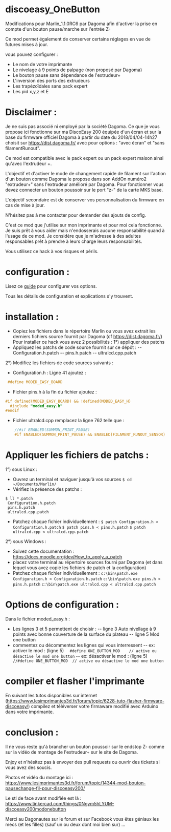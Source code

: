 
# discoeasy_OneButton
Modifications pour Marlin_1.1.0RC6 par Dagoma afin d'activer la prise en compte d'un bouton pause/marche sur l'entrée Z-

Ce mod permet également de conserver certains réglages en vue de futures mises à jour.

vous pouvez configurer : 

 - Le nom de votre imprimante 
 - Le nivelage à 9 points de palpage (non proposé par Dagoma) 
 - Le bouton pause sans dépendance de l'extrudeur+ 
 - L'inversion des ports des extrudeurs
 - Les trapézoïdales sans pack expert 
 - Les pid x,y,z et E 


# Disclaimer :
Je ne suis pas associé ni employé par la société Dagoma.
Ce que je vous propose ici fonctionne sur ma DiscoEasy 200 équipée d'un écran et sur la base du firmware officiel Dagoma à partir du date du 2018/04/04-14h27 
choisit sur https://dist.dagoma.fr/ avec pour options : "avec écran" et "sans filamentRunout".

Ce mod est compatible avec le pack expert ou un pack expert maison ainsi qu'avec l'extrudeur +.

L'objectif et d'activer le mode de changement rapide de filament sur l'action d'un bouton comme Dagoma le propose dans son AddOn numéro2 "extrudeur+" sans l'extrudeur amélioré par Dagoma.
Pour fonctionner vous devez connecter un bouton poussoir sur le port "z-" de la carte MKS base.

L'objectif secondaire est de conserver vos personnalisation du firmware en cas de mise à jour.

N'hésitez pas à me contacter pour demander des ajouts de config.

C'est ce mod que j'utilise sur mon imprimante et pour moi cela fonctionne. 
Je suis prêt à vous aider mais n'endosserais aucune responsabilité quand à l'usage de ce mod.
Je considère que je m'adresse à des adultes responsables prêt à prendre à leurs charge leurs responsabilités.

Vous utilisez ce hack à vos risques et périls.

# configuration :

Lisez ce [guide](https://github.com/symio/discoeasy_OneButton/blob/master/config.md) pour configurer vos options.

Tous les détails de configuration et explications s'y trouvent.

# installation :

 - Copiez les fichiers dans le répertoire Marlin ou vous avez extrait les derniers fichiers source fournit par Dagoma (cf https://dist.dagoma.fr/)
Pour installer ce hack vous avez 2 possibilités :
1°) appliquer des patchs
 - Appliquez les patchs de code source fournit sur ce dépôt :
 -- Configuration.h.patch
 -- pins.h.patch
 -- ultralcd.cpp.patch
 
 2°) Modifiez les fichiers de code sources suivants :
- Configuration.h :
 Ligne 41  ajoutez :

```cpp
 #define MODED_EASY_BOARD
```
- Fichier pins.h à la fin du fichier ajoutez :

```cpp
#if defined(MODED_EASY_BOARD) && !defined(MODED_EASY_H)
  #include "moded_easy.h"
#endif
```
- Fichier ultralcd.cpp remplacez la ligne 762 telle que :

```cpp
    //#if ENABLED(SUMMON_PRINT_PAUSE)
    #if ENABLED(SUMMON_PRINT_PAUSE) && ENABLED(FILAMENT_RUNOUT_SENSOR)
```
# Appliquer les fichiers de patchs :
1°) sous Linux :
- Ouvrez un terminal et naviguer jusqu'à vos sources
`$ cd ~/Documents/Marlin/`
- Vérifiez la présence des patchs :
```
$ ll *.patch
 Configuration.h.patch
 pins.h.patch
 ultralcd.cpp.patch
```
- Patchez chaque fichier individuellement :
`$ patch Configuration.h < Configuration.h.patch`
`$ patch pins.h < pins.h.patch`
`$ patch ultralcd.cpp < ultralcd.cpp.patch`

2°) sous Windows :
- Suivez cette documentation : https://docs.moodle.org/dev/How_to_apply_a_patch
- placez votre terminal au répertoire sources fourni par Dagoma (et dans lequel vous avez copié les fichiers de patch et la configuration)
- Patchez chaque fichier individuellement :
`c:\bin\patch.exe Configuration.h < Configuration.h.patch`
`c:\bin\patch.exe pins.h < pins.h.patch`
`c:\bin\patch.exe ultralcd.cpp < ultralcd.cpp.patch`

# Options de configuration :
Dans le fichier moded_easy.h :
- Les lignes 3 et 5 permettent de choisir :
-- ligne 3 Auto nivellage à 9 points avec bonne couverture de la surface du plateau
-- ligne 5 Mod one button
- commentez ou décommentez les lignes qui vous interressent
-- ex: activer le mod : (ligne 5)
`  #define ONE_BUTTON_MOD	 // active ou désactive le mod one button`
-- ex: désactiver le mod : (ligne 5)
`  //#define ONE_BUTTON_MOD	 // active ou désactive le mod one button`

# compiler et flasher l'imprimante

En suivant les tutos disponibles sur internet (https://www.lesimprimantes3d.fr/forum/topic/6228-tuto-flasher-firmware-discoeasy/) compilez et téléverser votre firmaware modifié avec Arduino dans votre imprimante.

# conclusion :
Il ne vous reste qu'à brancher un bouton poussoir sur le endstop Z- comme sur la vidéo de montage de l'extrudeur+ sur le site de Dagoma.

Enjoy et n'hésitez pas à envoyer des pull requests ou ouvrir des tickets si vous avez des soucis.

Photos et vidéo du montage ici : https://www.lesimprimantes3d.fr/forum/topic/14344-mod-bouton-pausechange-fil-pour-discoeasy200/

Le stl de face avant modifiée est là : https://www.tinkercad.com/things/0Ngym5hLYUM-discoeasy200modonebutton

Merci au Dagonautes sur le forum et sur Facebook vous êtes géniaux les mecs (et les filles) (sauf un ou deux dont moi bien sur) ...

